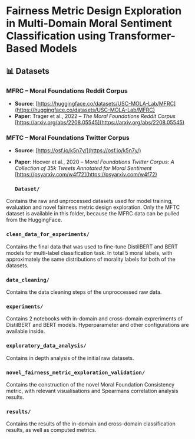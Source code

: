 # Fairness Metric Design Exploration in Multi-Domain Moral Sentiment Classification using Transformer-Based Models


## 📊 Datasets

### MFRC – Moral Foundations Reddit Corpus
- **Source**: [https://huggingface.co/datasets/USC-MOLA-Lab/MFRC](https://huggingface.co/datasets/USC-MOLA-Lab/MFRC)
- **Paper**: Trager et al., 2022 – *The Moral Foundations Reddit Corpus*  
  [https://arxiv.org/abs/2208.05545](https://arxiv.org/abs/2208.05545)

### MFTC – Moral Foundations Twitter Corpus
- **Source**: [https://osf.io/k5n7y/](https://osf.io/k5n7y/)
- **Paper**: Hoover et al., 2020 – *Moral Foundations Twitter Corpus: A Collection of 35k Tweets Annotated for Moral Sentiment*  
  [https://psyarxiv.com/w4f72](https://psyarxiv.com/w4f72)

  ### `Dataset/`
Contains the raw and unprocessed datasets used for model training, evaluation and novel fairness metric design exploration. Only the MFTC dataset is available in this folder, because the MFRC data can be pulled from the HuggingFace.

  ### `clean_data_for_experiments/`
Contains the final data that was used to fine-tune DistilBERT and BERT models for multi-label classification task. In total 5 moral labels, with approximately the same distributions of morality labels for both of the datasets.
  
  ### `data_cleaning/`
  Contains the data cleaning steps of the unproccessed raw data.

  
  ### `experiments/`
  Contains 2 notebooks with in-domain and cross-domain expreriments of DistilBERT and BERT models. Hyperparameter and other configurations are available inside. 


  ### `exploratory_data_analysis/`
  Contains in depth analysis of the initial raw datasets.

  
  ### `novel_fairness_metric_exploration_validation/`
  Contains the construction of the novel Moral Foundation Consistency metric, with relevant visualisations and Spearmans correlation analysis results.

  ### `results/`
  Contains the results of the in-domain and cross-domain classification results, as well as computed metrics.
